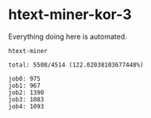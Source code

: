 # htext-miner-kor-3

Everything doing here is automated.

```
htext-miner

total: 5508/4514 (122.02038103677448%)

job0: 975
job1: 967
job2: 1390
job3: 1083
job4: 1093
```